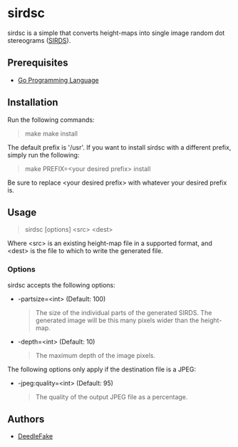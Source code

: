 sirdsc
======

sirdsc is a simple that converts height-maps into single image random dot stereograms ([SIRDS][sirds]).

Prerequisites
-------------

 * [Go Programming Language][golang]

Installation
------------

Run the following commands:

> make
> make install

The default prefix is '/usr'. If you want to install sirdsc with a different prefix, simply run the following:

> make PREFIX=&lt;your desired prefix&gt; install

Be sure to replace &lt;your desired prefix&gt; with whatever your desired prefix is.

Usage
-----

> sirdsc [options] &lt;src&gt; &lt;dest&gt;

Where &lt;src&gt; is an existing height-map file in a supported format, and &lt;dest&gt; is the file to which to write the generated file.

### Options ###

sirdsc accepts the following options:

 * -partsize=&lt;int&gt; (Default: 100)
   > The size of the individual parts of the generated SIRDS. The generated image will be this many pixels wider than the height-map.
 * -depth=&lt;int&gt; (Default: 10)
   > The maximum depth of the image pixels.

The following options only apply if the destination file is a JPEG:

 * -jpeg:quality=&lt;int&gt; (Default: 95)
   > The quality of the output JPEG file as a percentage.

Authors
-------

 * [DeedleFake](/DeedleFake)

[sirds]: http://www.wikipedia.com/wiki/SIRDS
[golang]: http://www.golang.org

